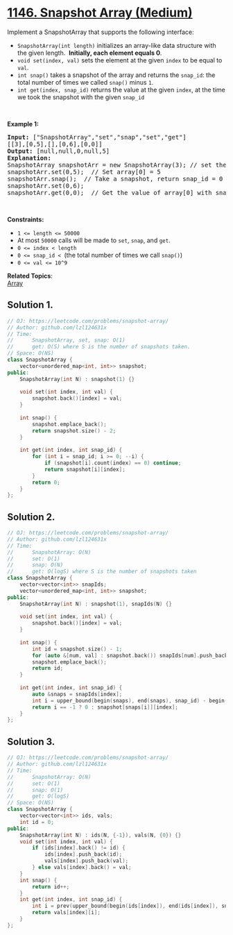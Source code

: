 # [1146. Snapshot Array (Medium)](https://leetcode.com/problems/snapshot-array/)

<p>Implement a SnapshotArray that supports the following interface:</p>

<ul>
	<li><code>SnapshotArray(int length)</code> initializes an array-like data structure with the given length.&nbsp; <strong>Initially, each element equals 0</strong>.</li>
	<li><code>void set(index, val)</code> sets the element at the given <code>index</code> to be equal to <code>val</code>.</li>
	<li><code>int snap()</code>&nbsp;takes a snapshot of the array and returns the <code>snap_id</code>: the total number of times we called <code>snap()</code> minus <code>1</code>.</li>
	<li><code>int get(index, snap_id)</code>&nbsp;returns the value at the given <code>index</code>, at the time we took the snapshot with the given <code>snap_id</code></li>
</ul>

<p>&nbsp;</p>
<p><strong>Example 1:</strong></p>

<pre><strong>Input:</strong> ["SnapshotArray","set","snap","set","get"]
[[3],[0,5],[],[0,6],[0,0]]
<strong>Output:</strong> [null,null,0,null,5]
<strong>Explanation: </strong>
SnapshotArray snapshotArr = new SnapshotArray(3); // set the length to be 3
snapshotArr.set(0,5);  // Set array[0] = 5
snapshotArr.snap();  // Take a snapshot, return snap_id = 0
snapshotArr.set(0,6);
snapshotArr.get(0,0);  // Get the value of array[0] with snap_id = 0, return 5</pre>

<p>&nbsp;</p>
<p><strong>Constraints:</strong></p>

<ul>
	<li><code>1 &lt;= length&nbsp;&lt;= 50000</code></li>
	<li>At most <code>50000</code>&nbsp;calls will be made to <code>set</code>, <code>snap</code>, and <code>get</code>.</li>
	<li><code>0 &lt;= index&nbsp;&lt;&nbsp;length</code></li>
	<li><code>0 &lt;=&nbsp;snap_id &lt;&nbsp;</code>(the total number of times we call <code>snap()</code>)</li>
	<li><code>0 &lt;=&nbsp;val &lt;= 10^9</code></li>
</ul>


**Related Topics**:  
[Array](https://leetcode.com/tag/array/)

## Solution 1.

```cpp
// OJ: https://leetcode.com/problems/snapshot-array/
// Author: github.com/lzl124631x
// Time:
//      SnapshotArray, set, snap: O(1)
//      get: O(S) where S is the number of snapshots taken.
// Space: O(NS)
class SnapshotArray {
    vector<unordered_map<int, int>> snapshot;
public:
    SnapshotArray(int N) : snapshot(1) {}
    
    void set(int index, int val) {
        snapshot.back()[index] = val;
    }
    
    int snap() {
        snapshot.emplace_back();
        return snapshot.size() - 2;
    }
    
    int get(int index, int snap_id) {
        for (int i = snap_id; i >= 0; --i) {
            if (snapshot[i].count(index) == 0) continue;
            return snapshot[i][index];
        }
        return 0;
    }
};
```

## Solution 2.

```cpp
// OJ: https://leetcode.com/problems/snapshot-array/
// Author: github.com/lzl124631x
// Time:
//      SnapshotArray: O(N)
//      set: O(1)
//      snap: O(N)
//      get: O(logS) where S is the number of snapshots taken
class SnapshotArray {
    vector<vector<int>> snapIds;
    vector<unordered_map<int, int>> snapshot;
public:
    SnapshotArray(int N) : snapshot(1), snapIds(N) {}
    
    void set(int index, int val) {
        snapshot.back()[index] = val;
    }
    
    int snap() {
        int id = snapshot.size() - 1;
        for (auto &[num, val] : snapshot.back()) snapIds[num].push_back(id);
        snapshot.emplace_back();
        return id;
    }
    
    int get(int index, int snap_id) {
        auto &snaps = snapIds[index];
        int i = upper_bound(begin(snaps), end(snaps), snap_id) - begin(snaps) - 1;
        return i == -1 ? 0 : snapshot[snaps[i]][index];
    }
};
```

## Solution 3.

```cpp
// OJ: https://leetcode.com/problems/snapshot-array/
// Author: github.com/lzl124631x
// Time:
//      SnapshotArray: O(N)
//      set: O(1)
//      snap: O(1)
//      get: O(logS)
// Space: O(NS)
class SnapshotArray {
    vector<vector<int>> ids, vals;
    int id = 0;
public:
    SnapshotArray(int N) : ids(N, {-1}), vals(N, {0}) {}
    void set(int index, int val) {
        if (ids[index].back() != id) {
            ids[index].push_back(id);
            vals[index].push_back(val);
        } else vals[index].back() = val;
    }
    int snap() {
        return id++;
    }
    int get(int index, int snap_id) {
        int i = prev(upper_bound(begin(ids[index]), end(ids[index]), snap_id)) - begin(ids[index]);
        return vals[index][i];
    }
};
```